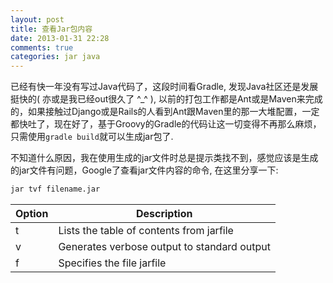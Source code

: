 ```yaml
---
layout: post
title: 查看Jar包内容
date: 2013-01-31 22:28
comments: true
categories: jar java 
---
```


已经有快一年没有写过Java代码了，这段时间看Gradle, 发现Java社区还是发展挺快的( 亦或是我已经out很久了 ^_^ ), 以前的打包工作都是Ant或是Maven来完成的，如果接触过Django或是Rails的人看到Ant跟Maven里的那一大堆配置，一定都快吐了，现在好了，基于Groovy的Gradle的代码让这一切变得不再那么麻烦，只需使用`gradle build`就可以生成jar包了.

不知道什么原因，我在使用生成的jar文件时总是提示类找不到，感觉应该是生成的jar文件有问题，Google了查看jar文件内容的命令, 在这里分享一下:
``` bash 
jar tvf filename.jar 
```

 Option    |  Description
 ----      | -------------------------------------------------
 t         | Lists the table of contents from jarfile 
 v         | Generates verbose output to standard output 
 f         | Specifies the file jarfile  

